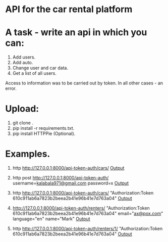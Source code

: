 # API for the car rental platform

# A task - write an api in which you can:
1) Add users.
2) Add auto.
3) Change user and car data.
4) Get a list of all users.

Access to information was to be carried out by token. In all other cases - an error.

# Upload:
1) git clone .
2) pip install -r requirements.txt.
3) pip install HTTPPie (Optional).

# Examples.
1) http http://127.0.0.1:8000/api-token-auth/cars/
[Output](https://postimg.cc/N5Gm8QS5) 

2) http post http://127.0.0.1:8000/api-token-auth/ username=kalabala971@gmail.com password=x
[Output](https://postimg.cc/6TfCG8Hk)

3) http http://127.0.0.1:8000/api-token-auth/cars/ "Authorization:Token 610c911ab6a7823b2beea2b41e96b41e7d763a04"
[Output](https://postimg.cc/GHMYqZnz)

4) http://127.0.0.1:8000/api-token-auth/renters/ "Authorization:Token 610c911ab6a7823b2beea2b41e96b41e7d763a04" email="ax@pox.com" language="en" name="Mark"
[Output](https://postimg.cc/pyHDTfBQ)

5) http http://127.0.0.1:8000/api-token-auth/renters/1/ "Authorization:Token 610c911ab6a7823b2beea2b41e96b41e7d763a04"
[Output](https://postimg.cc/TKpbSCRx)
